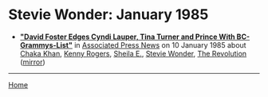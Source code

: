 # Stevie Wonder: January 1985

 - [**"David Foster Edges Cyndi Lauper, Tina Turner and Prince With BC-Grammys-List"**](https://apnews.com/78bd652204e400aeb604e68f1e12f43b) in [Associated Press News](https://apnews.com/) on 10 January 1985 about [Chaka Khan](../../topics/chaka-khan/index.md), [Kenny Rogers](../../topics/kenny-rogers/index.md), [Sheila E.](../../topics/sheila-e/index.md), [Stevie Wonder](../../topics/stevie-wonder/index.md), [The Revolution](../../topics/the-revolution/index.md) ([mirror](https://web.archive.org/web/*/https://apnews.com/78bd652204e400aeb604e68f1e12f43b))

----

[Home](./)
